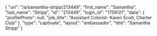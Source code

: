 {
    "url": "\/a\/samantha-stripp\/213449",
    "first_name": "Samantha",
    "last_name": "Stripp",
    "id": "213449",
    "login_id": "1759121",
    "data": {
        "profilePhoto": null,
        "job_title": "Assistant Colorist- Karen Scott, Charter Club"
    },
    "type": "captivate",
    "layout": "ambassador",
    "title": "Samantha Stripp"
}